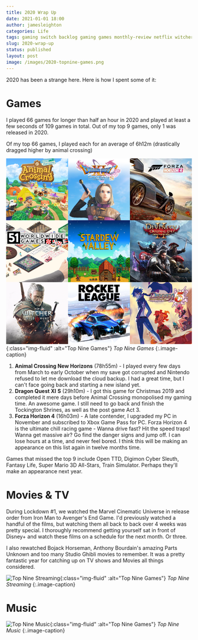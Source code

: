 ```yaml
---
title: 2020 Wrap Up
date: 2021-01-01 18:00
author: jamesleighton
categories: Life
tags: gaming switch backlog gaming games monthly-review netflix witcher
slug: 2020-wrap-up
status: published
layout: post
image: /images/2020-topnine-games.png
---
```


2020 has been a strange here. Here is how I spent some of it:

# Games

I played 66 games for longer than half an hour in 2020 and played at least a few seconds of 109 games in total. Out of my top 9 games, only 1 was released in 2020.

Of my top 66 games, I played each for an average of 6h12m (drastically dragged higher by animal crossing)

![Top Nine Games](/images/2020-topnine-games.png){:class="img-fluid" :alt="Top Nine Games"}
*Top Nine Games*
{:.image-caption}

1.  **Animal Crossing New Horizons** (78h55m) - I played every few days from March to early October when my save got corrupted and Nintendo refused to let me download the cloud backup. I had a great time, but I can't face going back and starting a new island yet.
2.  **Dragon Quest XI** **S** (29h10m) - I got this game for Christmas 2019 and completed it mere days before Animal Crossing monopolised my gaming time. An awesome game. I still need to go back and finish the Tockington Shrines, as well as the post game Act 3.
3.  **Forza Horizon 4** (16h03m) - A late contender, I upgraded my PC in November and subscribed to Xbox Game Pass for PC. Forza Horizon 4 is the ultimate chill racing game - Wanna drive fast? Hit the speed traps! Wanna get massive air? Go find the danger signs and jump off. I can lose hours at a time, and never feel bored. I think this will be making an appearance on this list again in twelve months time.

Games that missed the top 9 include Open TTD, Digimon Cyber Sleuth, Fantasy Life, Super Mario 3D All-Stars, Train Simulator. Perhaps they'll make an appearance next year.

# Movies & TV

During Lockdown #1, we watched the Marvel Cinematic Universe in release order from Iron Man to Avenger's End Game. I'd previously watched a handful of the films, but watching them all back to back over 4 weeks was pretty special. I thoroughly recommend getting yourself sat in front of Disney+ and watch these films on a schedule for the next month. Or three.

I also rewatched Bojack Horseman, Anthony Bourdain's amazing Parts Unknown and too many Studio Ghibli movies to remember. It was a pretty fantastic year for catching up on TV shows and Movies all things considered.

![Top Nine Streaming](/images/2020-topnine-streaming.png){:class="img-fluid" :alt="Top Nine Games"}
*Top Nine Streaming*
{:.image-caption}

# Music

![Top Nine Music](/images/2020-topnine-music.png){:class="img-fluid" :alt="Top Nine Games"}
*Top Nine Music*
{:.image-caption}
